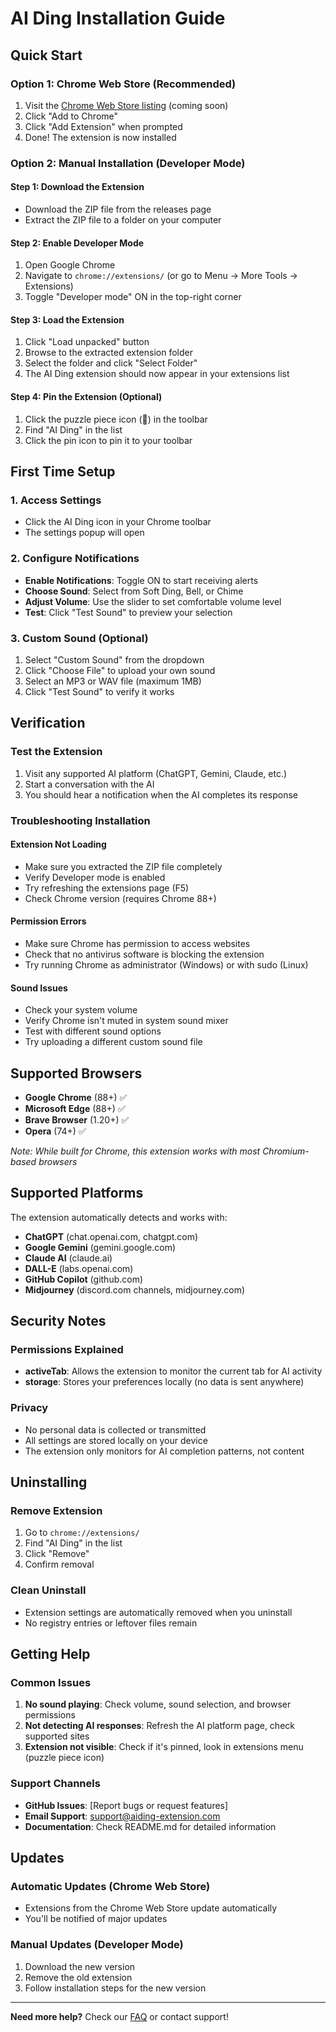 # AI Ding Installation Guide

## Quick Start

### Option 1: Chrome Web Store (Recommended)
1. Visit the [Chrome Web Store listing](https://chrome.google.com/webstore) (coming soon)
2. Click "Add to Chrome"
3. Click "Add Extension" when prompted
4. Done! The extension is now installed

### Option 2: Manual Installation (Developer Mode)

#### Step 1: Download the Extension
- Download the ZIP file from the releases page
- Extract the ZIP file to a folder on your computer

#### Step 2: Enable Developer Mode
1. Open Google Chrome
2. Navigate to `chrome://extensions/` (or go to Menu → More Tools → Extensions)
3. Toggle "Developer mode" ON in the top-right corner

#### Step 3: Load the Extension
1. Click "Load unpacked" button
2. Browse to the extracted extension folder
3. Select the folder and click "Select Folder"
4. The AI Ding extension should now appear in your extensions list

#### Step 4: Pin the Extension (Optional)
1. Click the puzzle piece icon (🧩) in the toolbar
2. Find "AI Ding" in the list
3. Click the pin icon to pin it to your toolbar

## First Time Setup

### 1. Access Settings
- Click the AI Ding icon in your Chrome toolbar
- The settings popup will open

### 2. Configure Notifications
- **Enable Notifications**: Toggle ON to start receiving alerts
- **Choose Sound**: Select from Soft Ding, Bell, or Chime
- **Adjust Volume**: Use the slider to set comfortable volume level
- **Test**: Click "Test Sound" to preview your selection

### 3. Custom Sound (Optional)
1. Select "Custom Sound" from the dropdown
2. Click "Choose File" to upload your own sound
3. Select an MP3 or WAV file (maximum 1MB)
4. Click "Test Sound" to verify it works

## Verification

### Test the Extension
1. Visit any supported AI platform (ChatGPT, Gemini, Claude, etc.)
2. Start a conversation with the AI
3. You should hear a notification when the AI completes its response

### Troubleshooting Installation

#### Extension Not Loading
- Make sure you extracted the ZIP file completely
- Verify Developer mode is enabled
- Try refreshing the extensions page (F5)
- Check Chrome version (requires Chrome 88+)

#### Permission Errors
- Make sure Chrome has permission to access websites
- Check that no antivirus software is blocking the extension
- Try running Chrome as administrator (Windows) or with sudo (Linux)

#### Sound Issues
- Check your system volume
- Verify Chrome isn't muted in system sound mixer
- Test with different sound options
- Try uploading a different custom sound file

## Supported Browsers

- **Google Chrome** (88+) ✅
- **Microsoft Edge** (88+) ✅
- **Brave Browser** (1.20+) ✅
- **Opera** (74+) ✅

*Note: While built for Chrome, this extension works with most Chromium-based browsers*

## Supported Platforms

The extension automatically detects and works with:

- **ChatGPT** (chat.openai.com, chatgpt.com)
- **Google Gemini** (gemini.google.com)
- **Claude AI** (claude.ai)
- **DALL-E** (labs.openai.com)
- **GitHub Copilot** (github.com)
- **Midjourney** (discord.com channels, midjourney.com)

## Security Notes

### Permissions Explained
- **activeTab**: Allows the extension to monitor the current tab for AI activity
- **storage**: Stores your preferences locally (no data is sent anywhere)

### Privacy
- No personal data is collected or transmitted
- All settings are stored locally on your device
- The extension only monitors for AI completion patterns, not content

## Uninstalling

### Remove Extension
1. Go to `chrome://extensions/`
2. Find "AI Ding" in the list
3. Click "Remove"
4. Confirm removal

### Clean Uninstall
- Extension settings are automatically removed when you uninstall
- No registry entries or leftover files remain

## Getting Help

### Common Issues
1. **No sound playing**: Check volume, sound selection, and browser permissions
2. **Not detecting AI responses**: Refresh the AI platform page, check supported sites
3. **Extension not visible**: Check if it's pinned, look in extensions menu (puzzle piece icon)

### Support Channels
- **GitHub Issues**: [Report bugs or request features]
- **Email Support**: support@aiding-extension.com
- **Documentation**: Check README.md for detailed information

## Updates

### Automatic Updates (Chrome Web Store)
- Extensions from the Chrome Web Store update automatically
- You'll be notified of major updates

### Manual Updates (Developer Mode)
1. Download the new version
2. Remove the old extension
3. Follow installation steps for the new version

---

**Need more help?** Check our [FAQ](FAQ.md) or contact support!